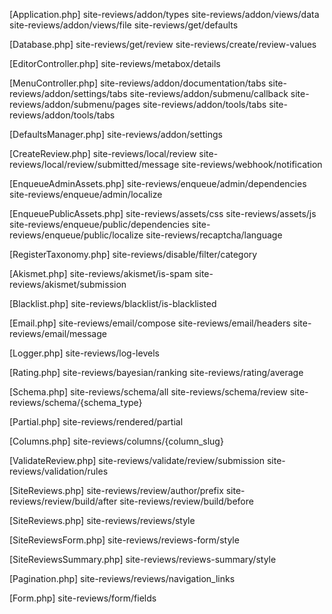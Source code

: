 [Application.php]
site-reviews/addon/types
site-reviews/addon/views/data
site-reviews/addon/views/file
site-reviews/get/defaults

[Database.php]
site-reviews/get/review
site-reviews/create/review-values

[EditorController.php]
site-reviews/metabox/details

[MenuController.php]
site-reviews/addon/documentation/tabs
site-reviews/addon/settings/tabs
site-reviews/addon/submenu/callback
site-reviews/addon/submenu/pages
site-reviews/addon/tools/tabs
site-reviews/addon/tools/tabs

[DefaultsManager.php]
site-reviews/addon/settings

[CreateReview.php]
site-reviews/local/review
site-reviews/local/review/submitted/message
site-reviews/webhook/notification

[EnqueueAdminAssets.php]
site-reviews/enqueue/admin/dependencies
site-reviews/enqueue/admin/localize

[EnqueuePublicAssets.php]
site-reviews/assets/css
site-reviews/assets/js
site-reviews/enqueue/public/dependencies
site-reviews/enqueue/public/localize
site-reviews/recaptcha/language

[RegisterTaxonomy.php]
site-reviews/disable/filter/category

[Akismet.php]
site-reviews/akismet/is-spam
site-reviews/akismet/submission

[Blacklist.php]
site-reviews/blacklist/is-blacklisted

[Email.php]
site-reviews/email/compose
site-reviews/email/headers
site-reviews/email/message

[Logger.php]
site-reviews/log-levels

[Rating.php]
site-reviews/bayesian/ranking
site-reviews/rating/average

[Schema.php]
site-reviews/schema/all
site-reviews/schema/review
site-reviews/schema/{schema_type}

[Partial.php]
site-reviews/rendered/partial

[Columns.php]
site-reviews/columns/{column_slug}

[ValidateReview.php]
site-reviews/validate/review/submission
site-reviews/validation/rules

[SiteReviews.php]
site-reviews/review/author/prefix
site-reviews/review/build/after
site-reviews/review/build/before

[SiteReviews.php]
site-reviews/reviews/style

[SiteReviewsForm.php]
site-reviews/reviews-form/style

[SiteReviewsSummary.php]
site-reviews/reviews-summary/style

[Pagination.php]
site-reviews/reviews/navigation_links

[Form.php]
site-reviews/form/fields
